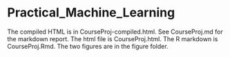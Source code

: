 Practical_Machine_Learning
==========================

The compiled HTML is in CourseProj-compiled.html.  See CourseProj.md for the markdown report.  The html file is CourseProj.html.  The R markdown is CourseProj.Rmd.  The two figures are in the figure folder.
